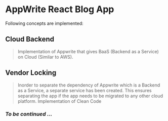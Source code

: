 # AppWrite React Blog App

Following concepts are implemented:


## Cloud Backend

> Implementation of Appwrite that gives BaaS (Backend as a Service) on Cloud (Similar to AWS).


## Vendor Locking

> Inorder to separate the dependency of Appwrite which is a Backend as a Service, a separate service has been created. This ensures separating the app if the app needs to be migrated to any other cloud platform.
> Implementation of Clean Code


### *To be continued ...*